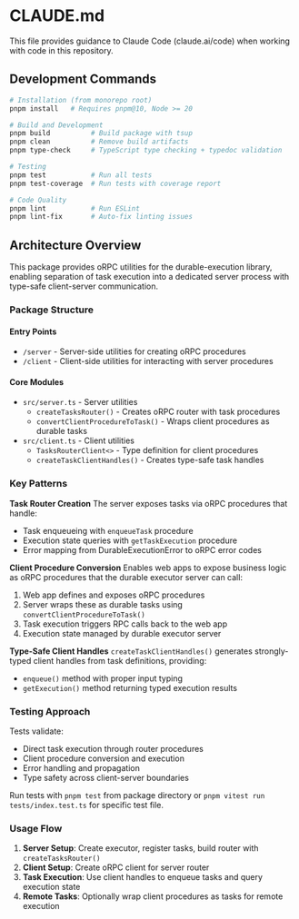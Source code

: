 # CLAUDE.md

This file provides guidance to Claude Code (claude.ai/code) when working with code in this repository.

## Development Commands

```bash
# Installation (from monorepo root)
pnpm install   # Requires pnpm@10, Node >= 20

# Build and Development
pnpm build          # Build package with tsup
pnpm clean          # Remove build artifacts
pnpm type-check     # TypeScript type checking + typedoc validation

# Testing
pnpm test           # Run all tests
pnpm test-coverage  # Run tests with coverage report

# Code Quality
pnpm lint           # Run ESLint
pnpm lint-fix       # Auto-fix linting issues
```

## Architecture Overview

This package provides oRPC utilities for the durable-execution library, enabling separation of task execution into a dedicated server process with type-safe client-server communication.

### Package Structure

#### Entry Points

- `/server` - Server-side utilities for creating oRPC procedures
- `/client` - Client-side utilities for interacting with server procedures

#### Core Modules

- `src/server.ts` - Server utilities
  - `createTasksRouter()` - Creates oRPC router with task procedures
  - `convertClientProcedureToTask()` - Wraps client procedures as durable tasks
- `src/client.ts` - Client utilities
  - `TasksRouterClient<>` - Type definition for client procedures
  - `createTaskClientHandles()` - Creates type-safe task handles

### Key Patterns

**Task Router Creation**
The server exposes tasks via oRPC procedures that handle:

- Task enqueueing with `enqueueTask` procedure
- Execution state queries with `getTaskExecution` procedure
- Error mapping from DurableExecutionError to oRPC error codes

**Client Procedure Conversion**
Enables web apps to expose business logic as oRPC procedures that the durable executor server can call:

1. Web app defines and exposes oRPC procedures
2. Server wraps these as durable tasks using `convertClientProcedureToTask()`
3. Task execution triggers RPC calls back to the web app
4. Execution state managed by durable executor server

**Type-Safe Client Handles**
`createTaskClientHandles()` generates strongly-typed client handles from task definitions, providing:

- `enqueue()` method with proper input typing
- `getExecution()` method returning typed execution results

### Testing Approach

Tests validate:

- Direct task execution through router procedures
- Client procedure conversion and execution
- Error handling and propagation
- Type safety across client-server boundaries

Run tests with `pnpm test` from package directory or `pnpm vitest run tests/index.test.ts` for specific test file.

### Usage Flow

1. **Server Setup**: Create executor, register tasks, build router with `createTasksRouter()`
2. **Client Setup**: Create oRPC client for server router
3. **Task Execution**: Use client handles to enqueue tasks and query execution state
4. **Remote Tasks**: Optionally wrap client procedures as tasks for remote execution
